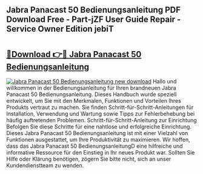 ## Jabra Panacast 50 Bedienungsanleitung PDF Download Free - Part-jZF User Guide Repair - Service Owner Edition jebiT

# <h2><a href="http://df647m.blite.top/?on=Jabra+Panacast+50+Bedienungsanleitung">🔗Download 👉🔴 Jabra Panacast 50 Bedienungsanleitung</a></h2>

[![Jabra Panacast 50 Bedienungsanleitung new download](https://i.imgur.com/lujVjoI.png)](http://df647m.blite.top/?on=Jabra+Panacast+50+Bedienungsanleitung)
Hallo und willkommen in der Bedienungsanleitung für Ihren brandneuen Jabra Panacast 50 Bedienungsanleitung. Dieses Handbuch wurde speziell entwickelt, um Sie mit den Merkmalen, Funktionen und Vorteilen Ihres Produkts vertraut zu machen. Sie finden Schritt-für-Schritt-Anleitungen für Installation, Verwendung und Wartung sowie Tipps zur Fehlerbehebung bei häufig auftretenden Problemen. Schritt-für-Schritt-Anleitung zur Einrichtung Befolgen Sie diese Schritte für eine nahtlose und erfolgreiche Einrichtung. Dieses Jabra Panacast 50 Bedienungsanleitung ist mit einer Vielzahl von Funktionen ausgestattet, um Ihre Produktivität zu maximieren. Wir hoffen, dass das Jabra Panacast 50 BedienungsanleitungD eine hilfreiche und informative Ressource für den Einstieg in Ihr neues Produkt war. Sollten Sie Hilfe oder Klärung benötigen, zögern Sie bitte nicht, sich an unser Kundendienstteam zu wenden.
